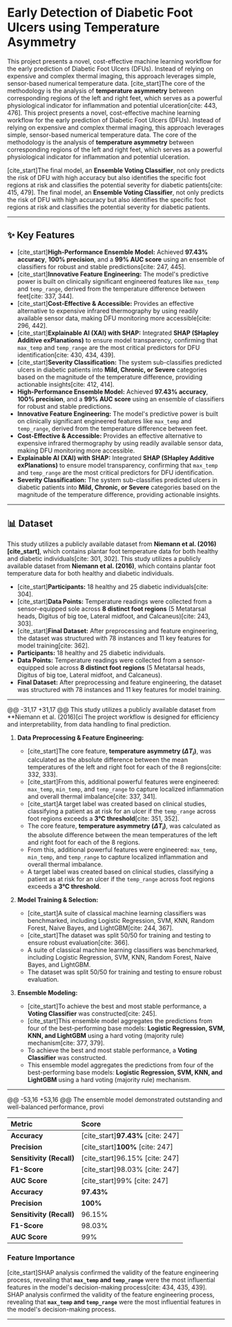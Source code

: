 # Early Detection of Diabetic Foot Ulcers using Temperature Asymmetry

This project presents a novel, cost-effective machine learning workflow for the early prediction of Diabetic Foot Ulcers (DFUs). Instead of relying on expensive and complex thermal imaging, this approach leverages simple, sensor-based numerical temperature data. [cite_start]The core of the methodology is the analysis of **temperature asymmetry** between corresponding regions of the left and right feet, which serves as a powerful physiological indicator for inflammation and potential ulceration[cite: 443, 476].
This project presents a novel, cost-effective machine learning workflow for the early prediction of Diabetic Foot Ulcers (DFUs). Instead of relying on expensive and complex thermal imaging, this approach leverages simple, sensor-based numerical temperature data. The core of the methodology is the analysis of **temperature asymmetry** between corresponding regions of the left and right feet, which serves as a powerful physiological indicator for inflammation and potential ulceration.

[cite_start]The final model, an **Ensemble Voting Classifier**, not only predicts the risk of DFU with high accuracy but also identifies the specific foot regions at risk and classifies the potential severity for diabetic patients[cite: 415, 479].
The final model, an **Ensemble Voting Classifier**, not only predicts the risk of DFU with high accuracy but also identifies the specific foot regions at risk and classifies the potential severity for diabetic patients.

---

## ✨ Key Features

* [cite_start]**High-Performance Ensemble Model:** Achieved **97.43% accuracy**, **100% precision**, and a **99% AUC score** using an ensemble of classifiers for robust and stable predictions[cite: 247, 445].
* [cite_start]**Innovative Feature Engineering:** The model's predictive power is built on clinically significant engineered features like `max_temp` and `temp_range`, derived from the temperature difference between feet[cite: 337, 344].
* [cite_start]**Cost-Effective & Accessible:** Provides an effective alternative to expensive infrared thermography by using readily available sensor data, making DFU monitoring more accessible[cite: 296, 442].
* [cite_start]**Explainable AI (XAI) with SHAP:** Integrated **SHAP (SHapley Additive exPlanations)** to ensure model transparency, confirming that `max_temp` and `temp_range` are the most critical predictors for DFU identification[cite: 430, 434, 439].
* [cite_start]**Severity Classification:** The system sub-classifies predicted ulcers in diabetic patients into **Mild, Chronic, or Severe** categories based on the magnitude of the temperature difference, providing actionable insights[cite: 412, 414].
* **High-Performance Ensemble Model:** Achieved **97.43% accuracy**, **100% precision**, and a **99% AUC score** using an ensemble of classifiers for robust and stable predictions.
* **Innovative Feature Engineering:** The model's predictive power is built on clinically significant engineered features like `max_temp` and `temp_range`, derived from the temperature difference between feet.
* **Cost-Effective & Accessible:** Provides an effective alternative to expensive infrared thermography by using readily available sensor data, making DFU monitoring more accessible.
* **Explainable AI (XAI) with SHAP:** Integrated **SHAP (SHapley Additive exPlanations)** to ensure model transparency, confirming that `max_temp` and `temp_range` are the most critical predictors for DFU identification.
* **Severity Classification:** The system sub-classifies predicted ulcers in diabetic patients into **Mild, Chronic, or Severe** categories based on the magnitude of the temperature difference, providing actionable insights.

---

## 📊 Dataset

This study utilizes a publicly available dataset from **Niemann et al. (2016)[cite_start]**, which contains plantar foot temperature data for both healthy and diabetic individuals[cite: 301, 302].
This study utilizes a publicly available dataset from **Niemann et al. (2016)**, which contains plantar foot temperature data for both healthy and diabetic individuals.

* [cite_start]**Participants:** 18 healthy and 25 diabetic individuals[cite: 304].
* [cite_start]**Data Points:** Temperature readings were collected from a sensor-equipped sole across **8 distinct foot regions** (5 Metatarsal heads, Digitus of big toe, Lateral midfoot, and Calcaneus)[cite: 243, 303].
* [cite_start]**Final Dataset:** After preprocessing and feature engineering, the dataset was structured with 78 instances and 11 key features for model training[cite: 362].
* **Participants:** 18 healthy and 25 diabetic individuals.
* **Data Points:** Temperature readings were collected from a sensor-equipped sole across **8 distinct foot regions** (5 Metatarsal heads, Digitus of big toe, Lateral midfoot, and Calcaneus).
* **Final Dataset:** After preprocessing and feature engineering, the dataset was structured with 78 instances and 11 key features for model training.

---

@@ -31,17 +31,17 @@ This study utilizes a publicly available dataset from **Niemann et al. (2016)[ci
The project workflow is designed for efficiency and interpretability, from data handling to final prediction.

1.  **Data Preprocessing & Feature Engineering:**
    * [cite_start]The core feature, **temperature asymmetry ($\Delta T_i$)**, was calculated as the absolute difference between the mean temperatures of the left and right foot for each of the 8 regions[cite: 332, 333].
    * [cite_start]From this, additional powerful features were engineered: `max_temp`, `min_temp`, and `temp_range` to capture localized inflammation and overall thermal imbalance[cite: 337, 341].
    * [cite_start]A target label was created based on clinical studies, classifying a patient as at risk for an ulcer if the `temp_range` across foot regions exceeds a **3℃ threshold**[cite: 351, 352].
    * The core feature, **temperature asymmetry ($\Delta T_i$)**, was calculated as the absolute difference between the mean temperatures of the left and right foot for each of the 8 regions.
    * From this, additional powerful features were engineered: `max_temp`, `min_temp`, and `temp_range` to capture localized inflammation and overall thermal imbalance.
    * A target label was created based on clinical studies, classifying a patient as at risk for an ulcer if the `temp_range` across foot regions exceeds a **3℃ threshold**.

2.  **Model Training & Selection:**
    * [cite_start]A suite of classical machine learning classifiers was benchmarked, including Logistic Regression, SVM, KNN, Random Forest, Naive Bayes, and LightGBM[cite: 244, 367].
    * [cite_start]The dataset was split 50/50 for training and testing to ensure robust evaluation[cite: 366].
    * A suite of classical machine learning classifiers was benchmarked, including Logistic Regression, SVM, KNN, Random Forest, Naive Bayes, and LightGBM.
    * The dataset was split 50/50 for training and testing to ensure robust evaluation.

3.  **Ensemble Modeling:**
    * [cite_start]To achieve the best and most stable performance, a **Voting Classifier** was constructed[cite: 245].
    * [cite_start]This ensemble model aggregates the predictions from four of the best-performing base models: **Logistic Regression, SVM, KNN, and LightGBM** using a hard voting (majority rule) mechanism[cite: 377, 379].
    * To achieve the best and most stable performance, a **Voting Classifier** was constructed.
    * This ensemble model aggregates the predictions from four of the best-performing base models: **Logistic Regression, SVM, KNN, and LightGBM** using a hard voting (majority rule) mechanism.

---

@@ -53,16 +53,16 @@ The ensemble model demonstrated outstanding and well-balanced performance, provi

| Metric | Score |
| :--- | :--- |
| **Accuracy** | [cite_start]**97.43%** [cite: 247] |
| **Precision** | [cite_start]**100%** [cite: 247] |
| **Sensitivity (Recall)** | [cite_start]96.15% [cite: 247] |
| **F1-Score**| [cite_start]98.03% [cite: 247] |
| **AUC Score**| [cite_start]99% [cite: 247] |
| **Accuracy** | **97.43%**  |
| **Precision** | **100%**  |
| **Sensitivity (Recall)** | 96.15%  |
| **F1-Score**| 98.03%  |
| **AUC Score**| 99%  |


### Feature Importance

[cite_start]SHAP analysis confirmed the validity of the feature engineering process, revealing that **`max_temp` and `temp_range`** were the most influential features in the model's decision-making process[cite: 434, 435, 439].
SHAP analysis confirmed the validity of the feature engineering process, revealing that **`max_temp` and `temp_range`** were the most influential features in the model's decision-making process.


---
